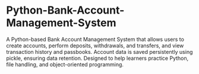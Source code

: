 # Python-Bank-Account-Management-System
A Python-based Bank Account Management System that allows users to create accounts, perform deposits, withdrawals, and transfers, and view transaction history and passbooks. Account data is saved persistently using pickle, ensuring data retention. Designed to help learners practice Python, file handling, and object-oriented programming.
